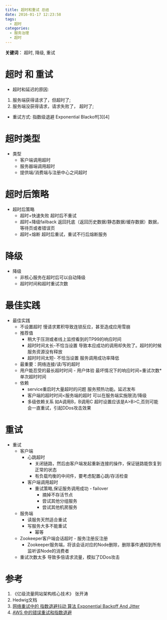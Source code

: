 ```yaml
---
title: 超时和重试 总结
date: 2016-01-17 12:23:58
tags:
  - 超时
categories:
  - 服务治理
  - 超时   
---
```


<p></p>
<!-- more -->

**关键词**： 超时, 降级, 重试 


# 超时 和 重试
+ 超时和延迟的原因:
1. 服务端获得请求了，但超时了;
2. 服务端没获得请求，请求失败了， 超时了;

+ 重试方式:
指数级退避 Exponential Blackoff[3][4]



# 超时类型
+ 类型
	- 客户端调用超时
	- 服务器端调用超时
	- 提供端/消费端与注册中心之间超时

# 超时后策略
+ 超时后策略
	+ 超时+快速失败
		超时后不重试
	+ 超时+降级failback
		返回托底（返回历史数据/静态数据/缓存数据）数据，等待页或者错误页
	+ 超时+熔断
		超时后重试，重试不行后熔断服务


# 降级
+ 降级
	- 非核心服务在超时后可以自动降级
	- 超时时间和超时重试次数


# 最佳实践
+ 最佳实践
	- 不设置超时
		慢请求累积导致连锁反应，甚至造成应用雪崩
	- 推荐值
		+ 稍大于压测或者线上监控看到的TP99的响应时间
		+ 超时时间太长-不恰当设置
			导致本应成功的调用却失败了。超时的时候服务资源没有释放
		+ 超时时间太短- 不恰当设置
			服务调用成功率降低		
	- 最重要：网络连接/读/写的超时
	- 用户能忍受的最长超时时间 - 用户体验
		最坏情况下的响应时间=重试次数*单次超时时间
	- 依赖
		+ service重启时大量超时的问题
			服务预热功能。延迟发布
		+ 客户端的超时时间<服务端的超时
			可以在服务端实施限流/降级
		+ 多级依赖关系
			如A调用B，B调用C
			超时设置应该是A>B>C,否则可能会一直重试，引起DDos攻击效果
	

# 重试
+ 重试
  + 客户端
	- 心跳超时
		+ 关闭链路，然后由客户端发起重新连接的操作，保证链路能恢复到正常的状态
		+ 有负载均衡的中间件，要考虑配置心跳/存活检查
	- 客户端调用超时
		+ 重试策略,保证服务调用成功 - failover
			+ 摘掉不存活节点
			+ 尝试其他分组服务
			+ 尝试其他机房服务	
  + 服务端 	
	- 读服务天然适合重试
	- 写服务大多不能重试
		+ 幂等
  - Zookeeper客户端会话超时 - 服务注册反注册
	+ Zookeeper服务端，将该会话对应的Node删除，删除事件通知到所有监听该Node的消费者		
  - 重试次数太多
	导致多倍请求流量，模拟了DDos攻击
	
	

# 参考
1. 《亿级流量网站架构核心技术》 张开涛
2. Hedwig文档
3. [网络重试中的 指数退避抖动 算法 Exponential Backoff And Jitter](https://www.jianshu.com/p/0a6ee8c13522)
4. [AWS 中的错误重试和指数退避](https://docs.aws.amazon.com/zh_cn/general/latest/gr/api-retries.html)
